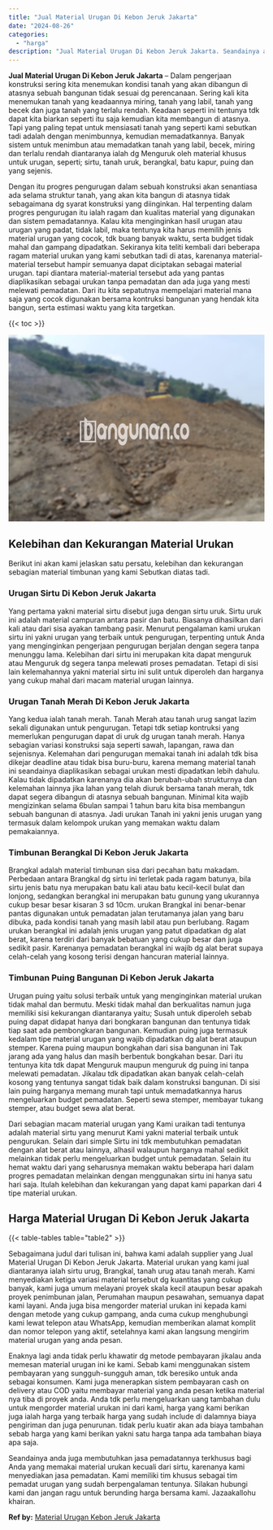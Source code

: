 ```yaml
---
title: "Jual Material Urugan Di Kebon Jeruk Jakarta"
date: "2024-08-26"
categories: 
  - "harga"
description: "Jual Material Urugan Di Kebon Jeruk Jakarta. Seandainya anda juga membutuhkan jasa pemadatannya terkhusus bagi Anda yang memakai material urukan kecuali dari..."
---
```


**Jual Material Urugan Di Kebon Jeruk Jakarta** – Dalam pengerjaan konstruksi sering kita menemukan kondisi tanah yang akan dibangun di atasnya sebuah bangunan tidak sesuai dg perencanaan. Sering kali kita menemukan tanah yang keadaannya miring, tanah yang labil, tanah yang becek dan juga tanah yang terlalu rendah. Keadaan seperti ini tentunya tdk dapat kita biarkan seperti itu saja kemudian kita membangun di atasnya. Tapi yang paling tepat untuk mensiasati tanah yang seperti kami sebutkan tadi adalah dengan menimbunnya, kemudian memadatkannya. Banyak sistem untuk menimbun atau memadatkan tanah yang labil, becek, miring dan terlalu rendah diantaranya ialah dg Menguruk oleh material khusus untuk urugan, seperti; sirtu, tanah uruk, berangkal, batu kapur, puing dan yang sejenis.

Dengan itu progres pengurugan dalam sebuah konstruksi akan senantiasa ada selama struktur tanah, yang akan kita bangun di atasnya tidak sebagaimana dg syarat konstruksi yang diinginkan. Hal terpenting dalam progres pengurugan itu ialah ragam dan kualitas material yang digunakan dan sistem pemadatannya. Kalau kita menginginkan hasil urugan atau urugan yang padat, tidak labil, maka tentunya kita harus memilih jenis material urugan yang cocok, tdk buang banyak waktu, serta budget tidak mahal dan gampang dipadatkan. Sekiranya kita teliti kembali dari beberapa ragam material urukan yang kami sebutkan tadi di atas, karenanya material-material tersebut hampir semuanya dapat diciptakan sebagai material urugan. tapi diantara material-material tersebut ada yang pantas diaplikasikan sebagai urukan tanpa pemadatan dan ada juga yang mesti melewati pemadatan. Dari itu kita sepatutnya mempelajari material mana saja yang cocok digunakan bersama kontruksi bangunan yang hendak kita bangun, serta estimasi waktu yang kita targetkan.

{{< toc >}}

![Jual Material Urugan Di Kebon Jeruk Jakarta](/images/jual-urugan-26.png)

## Kelebihan dan Kekurangan Material Urukan

Berikut ini akan kami jelaskan satu persatu, kelebihan dan kekurangan sebagian material timbunan yang kami Sebutkan diatas tadi.

### Urugan Sirtu Di Kebon Jeruk Jakarta

Yang pertama yakni material sirtu disebut juga dengan sirtu uruk. Sirtu uruk ini adalah material campuran antara pasir dan batu. Biasanya dihasilkan dari kali atau dari sisa ayakan tambang pasir. Menurut pengalaman kami urukan sirtu ini yakni urugan yang terbaik untuk pengurugan, terpenting untuk Anda yang menginginkan pengerjaan pengurugan berjalan dengan segera tanpa menunggu lama. Kelebihan dari sirtu ini merupakan kita dapat menguruk atau Menguruk dg segera tanpa melewati proses pemadatan. Tetapi di sisi lain kelemahannya yakni material sirtu ini sulit untuk diperoleh dan harganya yang cukup mahal dari macam material urugan lainnya.

### Urugan Tanah Merah Di Kebon Jeruk Jakarta

Yang kedua ialah tanah merah. Tanah Merah atau tanah urug sangat lazim sekali digunakan untuk pengurugan. Tetapi tdk setiap kontruksi yang memerlukan pengurugan dapat di uruk dg urugan tanah merah. Hanya sebagian variasi konstruksi saja seperti sawah, lapangan, rawa dan sejenisnya. Kelemahan dari pengurugan memakai tanah ini adalah tdk bisa dikejar deadline atau tidak bisa buru-buru, karena memang material tanah ini seandainya diaplikasikan sebagai urukan mesti dipadatkan lebih dahulu. Kalau tidak dipadatkan karenanya dia akan berubah-ubah strukturnya dan kelemahan lainnya jika lahan yang telah diuruk bersama tanah merah, tdk dapat segera dibangun di atasnya sebuah bangunan. Minimal kita wajib mengizinkan selama 6bulan sampai 1 tahun baru kita bisa membangun sebuah bangunan di atasnya. Jadi urukan Tanah ini yakni jenis urugan yang termasuk dalam kelompok urukan yang memakan waktu dalam pemakaiannya.

### Timbunan Berangkal Di Kebon Jeruk Jakarta

Brangkal adalah material timbunan sisa dari pecahan batu makadam. Perbedaan antara Brangkal dg sirtu ini terletak pada ragam batunya, bila sirtu jenis batu nya merupakan batu kali atau batu kecil-kecil bulat dan lonjong, sedangkan berangkal ini merupakan batu gunung yang ukurannya cukup besar besar kisaran 3 sd 10cm. urukan Brangkal ini benar-benar pantas digunakan untuk pemadatan jalan terutamanya jalan yang baru dibuka, pada kondisi tanah yang masih labil atau pun berlubang. Ragam urukan berangkal ini adalah jenis urugan yang patut dipadatkan dg alat berat, karena terdiri dari banyak bebatuan yang cukup besar dan juga sedikit pasir. Karenanya pemadatan berangkal ini wajib dg alat berat supaya celah-celah yang kosong terisi dengan hancuran material lainnya.

### Timbunan Puing Bangunan Di Kebon Jeruk Jakarta

Urugan puing yaitu solusi terbaik untuk yang menginginkan material urukan tidak mahal dan bermutu. Meski tidak mahal dan berkualitas namun juga memiliki sisi kekurangan diantaranya yaitu; Susah untuk diperoleh sebab puing dapat didapat hanya dari bongkaran bangunan dan tentunya tidak tiap saat ada pembongkaran bangunan. Kemudian puing juga termasuk kedalam tipe material urugan yang wajib dipadatkan dg alat berat ataupun stemper. Karena puing maupun bongkahan dari sisa bangunan ini Tak jarang ada yang halus dan masih berbentuk bongkahan besar. Dari itu tentunya kita tdk dapat Menguruk maupun menguruk dg puing ini tanpa melewati pemadatan. Jikalau tdk dipadatkan akan banyak celah-celah kosong yang tentunya sangat tidak baik dalam konstruksi bangunan. Di sisi lain puing harganya memang murah tapi untuk memadatkannya harus mengeluarkan budget pemadatan. Seperti sewa stemper, membayar tukang stemper, atau budget sewa alat berat.

Dari sebagian macam material urugan yang Kami uraikan tadi tentunya adalah material sirtu yang menurut Kami yakni material terbaik untuk pengurukan. Selain dari simple Sirtu ini tdk membutuhkan pemadatan dengan alat berat atau lainnya, alhasil walaupun harganya mahal sedikit melainkan tidak perlu mengeluarkan budget untuk pemadatan. Selain itu hemat waktu dari yang seharusnya memakan waktu beberapa hari dalam progres pemadatan melainkan dengan menggunakan sirtu ini hanya satu hari saja. Itulah kelebihan dan kekurangan yang dapat kami paparkan dari 4 tipe material urukan.

## Harga Material Urugan Di Kebon Jeruk Jakarta

{{< table-tables table="table2" >}}

Sebagaimana judul dari tulisan ini, bahwa kami adalah supplier yang Jual Material Urugan Di Kebon Jeruk Jakarta. Material urukan yang kami jual diantaranya ialah sirtu urug, Brangkal, tanah urug atau tanah merah. Kami menyediakan ketiga variasi material tersebut dg kuantitas yang cukup banyak, kami juga umum melayani proyek skala kecil ataupun besar apakah proyek penimbunan jalan, Perumahan maupun pesawahan, semuanya dapat kami layani. Anda juga bisa mengorder material urukan ini kepada kami dengan metode yang cukup gampang, anda cuma cukup menghubungi kami lewat telepon atau WhatsApp, kemudian memberikan alamat komplit dan nomor telepon yang aktif, setelahnya kami akan langsung mengirim material urugan yang anda pesan.

Enaknya lagi anda tidak perlu khawatir dg metode pembayaran jikalau anda memesan material urugan ini ke kami. Sebab kami menggunakan sistem pembayaran yang sungguh-sungguh aman, tdk beresiko untuk anda sebagai konsumen. Kami juga menerapkan sistem pembayaran cash on delivery atau COD yaitu membayar material yang anda pesan ketika material nya tiba di proyek anda. Anda tdk perlu mengeluarkan uang tambahan dulu untuk mengorder material urukan ini dari kami, harga yang kami berikan juga ialah harga yang terbaik harga yang sudah include di dalamnya biaya pengiriman dan juga penurunan. tidak perlu kuatir akan ada biaya tambahan sebab harga yang kami berikan yakni satu harga tanpa ada tambahan biaya apa saja.

Seandainya anda juga membutuhkan jasa pemadatannya terkhusus bagi Anda yang memakai material urukan kecuali dari sirtu, karenanya kami menyediakan jasa pemadatan. Kami memiliki tim khusus sebagai tim pemadat urugan yang sudah berpengalaman tentunya. Silakan hubungi kami dan jangan ragu untuk berunding harga bersama kami. Jazaakallohu khairan.

**Ref by:** [Material Urugan Kebon Jeruk Jakarta](https://id.wikipedia.org/wiki/Material)
